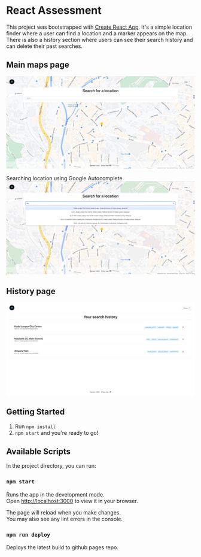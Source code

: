 # React Assessment

This project was bootstrapped with [Create React App](https://github.com/facebook/create-react-app). It's a simple location finder where a user can find a location and a marker appears on the map. There is also a history section where users can see their search history and can delete their past searches.

## Main maps page
![maps page](src/assets/img/map_page.jpeg)

Searching location using Google Autocomplete
![maps search](src/assets/img/map_search.png)

## History page
![history page](src/assets/img/history.jpeg)


## Getting Started
1. Run `npm install`
2. `npm start` and you're ready to go!
## Available Scripts

In the project directory, you can run:

### `npm start`

Runs the app in the development mode.\
Open [http://localhost:3000](http://localhost:3000) to view it in your browser.

The page will reload when you make changes.\
You may also see any lint errors in the console.

### `npm run deploy`

Deploys the latest build to github pages repo.
